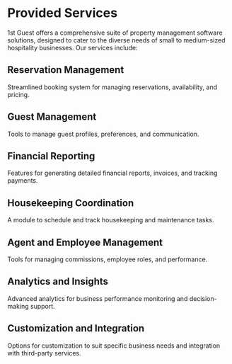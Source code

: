 # Provided Services

1st Guest offers a comprehensive suite of property management software solutions, designed to cater to the diverse needs of small to medium-sized hospitality businesses. Our services include:

## Reservation Management

Streamlined booking system for managing reservations, availability, and pricing.

## Guest Management

Tools to manage guest profiles, preferences, and communication.

## Financial Reporting

Features for generating detailed financial reports, invoices, and tracking payments.

## Housekeeping Coordination

A module to schedule and track housekeeping and maintenance tasks.

## Agent and Employee Management

Tools for managing commissions, employee roles, and performance.

## Analytics and Insights

Advanced analytics for business performance monitoring and decision-making support.

## Customization and Integration

Options for customization to suit specific business needs and integration with third-party services.
